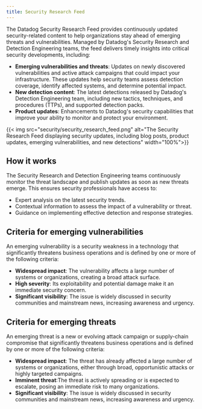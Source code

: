 ```yaml
---
title: Security Research Feed
---
```


The Datadog Security Research Feed provides continuously updated security-related content to help organizations stay ahead of emerging threats and vulnerabilities. Managed by Datadog's Security Research and Detection Engineering teams, the feed delivers timely insights into critical security developments, including:

- **Emerging vulnerabilities and threats**: Updates on newly discovered vulnerabilities and active attack campaigns that could impact your infrastructure. These updates help security teams assess detection coverage, identify affected systems, and determine potential impact.
- **New detection content**: The latest detections released by Datadog's Detection Engineering team, including new tactics, techniques, and procedures (TTPs), and supported detection packs.
- **Product updates**: Enhancements to Datadog's security capabilities that improve your ability to monitor and protect your environment.

{{< img src="security/security_research_feed.png" alt="The Security Research Feed displaying security updates, including blog posts, product updates, emerging vulnerabilities, and new detections" width="100%">}}

## How it works

The Security Research and Detection Engineering teams continuously monitor the threat landscape and publish updates as soon as new threats emerge. This ensures security professionals have access to:

- Expert analysis on the latest security trends.
- Contextual information to assess the impact of a vulnerability or threat.
- Guidance on implementing effective detection and response strategies.

## Criteria for emerging vulnerabilities

An emerging vulnerability is a security weakness in a technology that significantly threatens business operations and is defined by one or more of the following criteria:

- **Widespread impact**: The vulnerability affects a large number of systems or organizations, creating a broad attack surface.
- **High severity**: Its exploitability and potential damage make it an immediate security concern.
- **Significant visibility**: The issue is widely discussed in security communities and mainstream news, increasing awareness and urgency.

## Criteria for emerging threats

An emerging threat is a new or evolving attack campaign or supply-chain compromise that significantly threatens business operations and is defined by one or more of the following criteria:

- **Widespread impact**: The threat has already affected a large number of systems or organizations, either through broad, opportunistic attacks or highly targeted campaigns.
- **Imminent threat**:The threat is actively spreading or is expected to escalate, posing an immediate risk to many organizations.
- **Significant visibility**: The issue is widely discussed in security communities and mainstream news, increasing awareness and urgency.